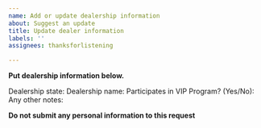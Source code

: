 ```yaml
---
name: Add or update dealership information
about: Suggest an update
title: Update dealer information
labels: ''
assignees: thanksforlistening

---
```


**Put dealership information below.**

Dealership state:
Dealership name:
Participates in VIP Program? (Yes/No):
Any other notes:

**Do not submit any personal information to this request**
